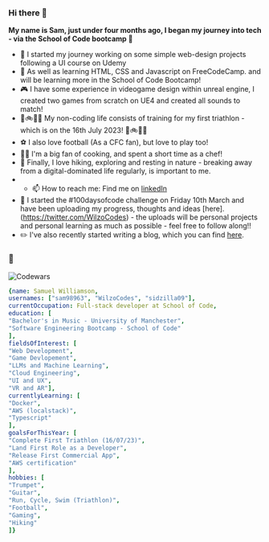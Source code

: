 ### Hi there 👋

**My name is Sam, just under four months ago, I began my journey into tech - via the School of Code bootcamp 🚀**

- 🔭 I started my journey working on some simple web-design projects following a UI course on Udemy
- 🌱 As well as learning HTML, CSS and Javascript on FreeCodeCamp. and will be learning more in the School of Code Bootcamp!
- 🎮 I have some experience in videogame design within unreal engine, I created two games from scratch on UE4 and created all sounds to match!
- 🏃🚲🏊‍♂️ My non-coding life consists of training for my first triathlon - which is on the 16th July 2023! 🏃🚲🏊‍♂️
- ⚽️ I also love football (As a CFC fan), but love to play too!
- 👨‍🍳 I'm a big fan of cooking, and spent a short time as a chef!
- 🥾 Finally, I love hiking, exploring and resting in nature - breaking away from a digital-dominated life regularly, is important to me.
- - 📫 How to reach me: Find me on [linkedIn](www.linkedin.com/in/samwilliamson2918)
- 💯 I started the #100daysofcode challenge on Friday 10th March and have been uploading my progress, thoughts and ideas [here].(https://twitter.com/WilzoCodes) - the uploads will be personal projects and personal learning as much as possible - feel free to follow along!!
- ✏️ I've also recently started writing a blog, which you can find [here](https://medium.com/@szwilliamson01).
### 🐼

![Codewars](https://github.r2v.ch/codewars?user=sam98963&stroke=%23BB432C)


```yaml
{name: Samuel Williamson,
usernames: ["sam98963", "WilzoCodes", "sidzilla09"],
currentOccupation: Full-stack developer at School of Code,
education: [
"Bachelor's in Music - University of Manchester",
"Software Engineering Bootcamp - School of Code"
],
fieldsOfInterest: [
"Web Development",
"Game Devlopement",
"LLMs and Machine Learning",
"Cloud Engineering",
"UI and UX",
"VR and AR"],
currentlyLearning: [
"Docker", 
"AWS (localstack)",
"Typescript"
],
goalsForThisYear: [
"Complete First Triathlon (16/07/23)",
"Land First Role as a Developer",
"Release First Commercial App",
"AWS certification"
],
hobbies: [
"Trumpet",
"Guitar",
"Run, Cycle, Swim (Triathlon)",
"Football",
"Gaming",
"Hiking"
]}

```
